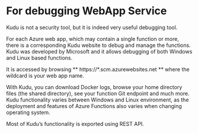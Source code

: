 
# For debugging WebApp Service

Kudu is not a security tool, but it is indeed very useful debugging tool.

For each Azure web app, which may contain a single function or more, 
there is a corresponding Kudu website to debug and manage the functions.
Kudu was developed by Microsoft and it allows debugging of both Windows and Linux based functions.

It is accessed by browsing ** https://*.scm.azurewebsites.net ** where the wildcard is your web app name.

With Kudu, you can download Docker logs, browse your home directory files (the shared directory), 
see your function Git endpoint and much more.
Kudu functionality varies between Windows and Linux environment, 
as the deployment and features of Azure Functions also varies when changing operating system.

Most of Kudu’s functionality is exported using REST API.


